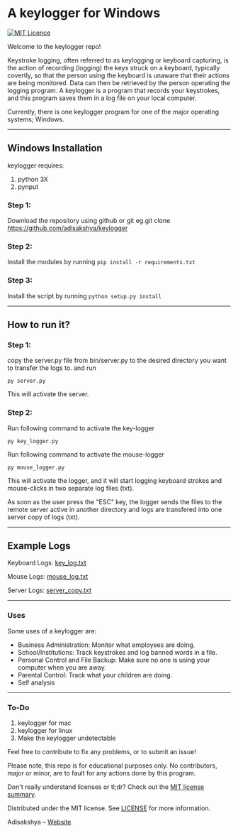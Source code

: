 # A keylogger for Windows
[![MIT Licence](https://badges.frapsoft.com/os/mit/mit.png?v=103)](https://opensource.org/licenses/mit-license.php)

Welcome to the keylogger repo! 

Keystroke logging, often referred to as keylogging or keyboard capturing, is the action of recording (logging) the keys struck on a keyboard, typically covertly, so that the person using the keyboard is unaware that their actions are being monitored. 
Data can then be retrieved by the person operating the logging program.
A keylogger is a program that records your keystrokes, and this program saves them in a log file on your local computer.

Currently, there is one keylogger program for one of the major operating systems; Windows.

---
## Windows Installation
keylogger requires:
  1. python 3X
  2. pynput

### Step 1: 
Download the repository using github or git eg.git clone https://github.com/adisakshya/keylogger

### Step 2: 
Install the modules by running `pip install -r requirements.txt`

### Step 3: 
Install the script by running `python setup.py install`

---
## How to run it?

### Step 1:

copy the server.py file from bin/server.py to the desired directory you want to transfer the logs to.
and run
```
py server.py
```
This will activate the server.

### Step 2:

Run following command to activate the key-logger
```
py key_logger.py
```

Run following command to activate the mouse-logger
```
py mouse_logger.py
```

This will activate the logger, and it will start logging keyboard strokes and mouse-clicks in two separate log files (txt).

As soon as the user press the "ESC" key, the logger sends the files to the remote server active in another directory
and logs are transfered into one server copy of logs (txt).

---
## Example Logs

Keyboard Logs: [key_log.txt](https://github.com/adisakshya/keylogger/blob/master/examples/keyboard_log_example/key_log.txt)

Mouse Logs: [mouse_log.txt](https://github.com/adisakshya/keylogger/blob/master/examples/mouse_log_example/mouse_log.txt)

Server Logs: [server_copy.txt](https://github.com/adisakshya/keylogger/blob/keylogger_v2.0_patch_1/examples/server_copy_of_logs_example/server_copy_of_logs.txt)

---
### Uses

Some uses of a keylogger are:

- Business Administration: Monitor what employees are doing.
- School/Institutions: Track keystrokes and log banned words in a file.
- Personal Control and File Backup: Make sure no one is using your computer when you are away.
- Parental Control: Track what your children are doing.
- Self analysis

---
### To-Do
  1. keylogger for mac
  2. keylogger for linux
  3. Make the keylogger undetectable


Feel free to contribute to fix any problems, or to submit an issue!

Please note, this repo is for educational purposes only. No contributors, major or minor, are to fault for any actions done by this program.

Don't really understand licenses or tl;dr? Check out the [MIT license summary](https://tldrlegal.com/license/mit-license).

Distributed under the MIT license. See [LICENSE](https://github.com/adisakshya/keylogger/blob/master/LICENSE) for more information.

Adisakshya – [Website](https://adisakshya.github.io)
